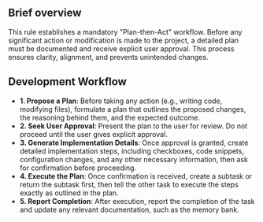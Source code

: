 ## Brief overview
This rule establishes a mandatory "Plan-then-Act" workflow. Before any significant action or modification is made to the project, a detailed plan must be documented and receive explicit user approval. This process ensures clarity, alignment, and prevents unintended changes.

## Development Workflow
- **1. Propose a Plan**: Before taking any action (e.g., writing code, modifying files), formulate a plan that outlines the proposed changes, the reasoning behind them, and the expected outcome.
- **2. Seek User Approval**: Present the plan to the user for review. Do not proceed until the user gives explicit approval.
- **3. Generate Implementation Details**: Once approval is granted, create detailed implementation steps, including checkboxes, code snippets, configuration changes, and any other necessary information, then ask for confirmation before proceeding.
- **4. Execute the Plan**: Once confirmation is received, create a subtask or return the subtask first, then tell the other task to execute the steps exactly as outlined in the plan.
- **5. Report Completion**: After execution, report the completion of the task and update any relevant documentation, such as the memory bank.